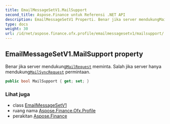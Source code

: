 ```yaml
---
title: EmailMessageSetV1.MailSupport
second_title: Aspose.Finance untuk Referensi .NET API
description: EmailMessageSetV1 Properti. Benar jika server mendukungMailRequest meminta. Salah jika server hanya mendukungMailSyncRequest permintaan.
type: docs
weight: 30
url: /id/net/aspose.finance.ofx.profile/emailmessagesetv1/mailsupport/
---
```

## EmailMessageSetV1.MailSupport property

Benar jika server mendukung[`MailRequest`](../../../aspose.finance.ofx.email/mailrequest/) meminta. Salah jika server hanya mendukung[`MailSyncRequest`](../../../aspose.finance.ofx.email/mailsyncrequest/) permintaan.

```csharp
public bool MailSupport { get; set; }
```

### Lihat juga

* class [EmailMessageSetV1](../)
* ruang nama [Aspose.Finance.Ofx.Profile](../../emailmessagesetv1/)
* perakitan [Aspose.Finance](../../../)


